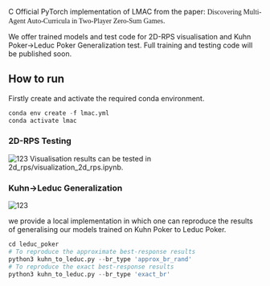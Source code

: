C
Official PyTorch implementation of LMAC from the paper: <font face = "BlackBold">Discovering Multi-Agent Auto-Curricula in Two-Player Zero-Sum Games</font>.

We offer trained models and test code for 2D-RPS visualisation and Kuhn Poker->Leduc Poker Generalization test. Full training and testing code will be published soon.


## How to run
Firstly create and activate the required conda environment.
```python
conda env create -f lmac.yml
conda activate lmac
```

### 2D-RPS Testing
![123](2d_rps.png)
Visualisation results can be tested in 2d_rps/visualization_2d_rps.ipynb.

### Kuhn->Leduc Generalization
![123](kuhn_leduc_gen.png)

we provide a local implementation in which one can reproduce the results of generalising our models trained on Kuhn Poker to Leduc Poker.

```python
cd leduc_poker
# To reproduce the approximate best-response results
python3 kuhn_to_leduc.py --br_type 'approx_br_rand'
# To reproduce the exact best-response results
python3 kuhn_to_leduc.py --br_type 'exact_br'
```



